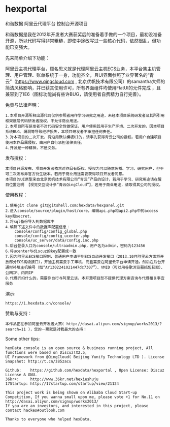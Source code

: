 hexportal
=========

和谐数据 阿里云代理平台 控制台开源项目


和谐数据是我在2012年开发者大赛获奖后的准备着手做的一个项目，最初没准备开源，所以代码写得非常粗糙，即使中途改写过一些核心代码，依然很乱，但功
能已变强大。

先来简单介绍下功能：

  阿里云主机代理平台，顾名思义就是代理阿里云主机ECS业务，本平台集主机管理、用户管理、账单系统于一身，功能齐全，且UI界面参照了业界著名的“青
  云”（https://www.qingcloud.com , 北京优帆技术有限公司）的samantha大师的简洁风格影响，并已获其使用许可，所有界面组件均使用FlatUI的元件完成
  ，且兼容到了IE6（图标功能尚有些许BUG，请使用者自费精力自行完善）。

  
免责与法律声明：

    1.本项目开源所释出源代码仅供参照者用作学习研究之用途，未经本项目系统研发者及其所引用框架底层代码研发者授权，不允许商业用途。
    2.本项目所有研发者不对代码安全性做保证，用户使用其用于生产环境、二次开发的，因本项目系统BUG、漏洞等导致经济损失，本项目研发者不承担任何责任。
    3.对本项目的二次开发，有沿用默认模板UI的，请事先获得青云公司的授权。若用户自建项目使用本作品属侵权，由用户自行承担法律责任。
    4.开源是一种精神，不是义务。


发布授权：

    本项目开源发布，项目开发者依然对作品有版权。授权为可以随意传播、学习、研究用户，但不可二次发布非官方衍生版本。若用于商业用途需要获得项目开发者同意。
    本项目的UI原型来自北京优帆技术有限公司“青云”产品的设计，若用于学习、研究用途请在醒目位置注明 【视觉交互设计参“青云QingCloud”】，若用于商业用途，请取得其公司的授权。



使用教程：

    1.使用git clone git@gitshell.com:hexdata/hexpanel.git
    2.进入console/source/plugin/host/core，编辑api.php和api2.php中的access key和secret.
    3.将sql备份导入到数据库中
    4.编辑下述文件中的数据库配置信息：
        console/config/config_global.php
        console/config/config_ucenter.php
        console/uc_server/data/config.inc.php
    5.后台登录入口为console/ultraadmin.php，用户名为admin，密码为123456
    6.将ucenter与discuz的key配置成一致
    7.因为阿里云ECS接口限制，普通用户申请不到ECS自动开发接口（2013.10月阿里云方面将开放部分ECS高级接口），开通主机需要手工审核，而且需要在阿里云平台申请开通，然后在后台开通时补填主机编号（如“AY1302241021447dc7307”）、VMID（可以用谷歌浏览器抓包获取）、公网IP、内网IP
    8.代理折扣什么的，需要你自行与阿里云谈，本开源项目恕不提供代理方案咨询与代理相关事宜服务


演示:

    https://i.hexdata.cn/console/

赞助与支持：

    本作品正在参加阿里云开发者大赛( http://dasai.aliyun.com/signup/works2013/?search=11 )，您的一票就是对我最大的支持！

Some other tips:

    hexData console is an open source & business running project, All functions were based on Discuz!X2.5,
    UI Framework from @QingCloud( Beijing Yunify Technology LTD ). License Snapshot: http://t.cn/z85zacu

    Github:    https://github.com/hexdata/hexportal , Open License: Discuz License & GNU.
    36kr+:     http://www.36kr.net/hexieshuju
    17Startup: http://17startup.com/startup/view/21124

    This project work is being shown on Alibaba Cloud Start-up Competition, If you wanna small upon me, please vote +1 for No.11 on http://dasai.aliyun.com/signup/works2013/
    If you are an investors, and interested in this project, please contact hackes#outlook.com

    Thanks to everyone who helped hexData.
